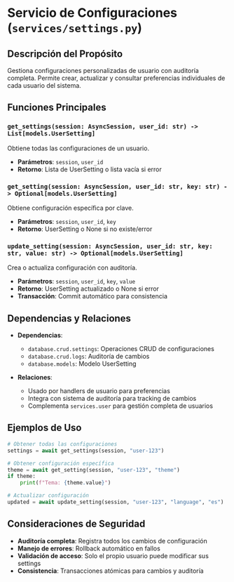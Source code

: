 # Servicio de Configuraciones (`services/settings.py`)

## Descripción del Propósito

Gestiona configuraciones personalizadas de usuario con auditoría completa. Permite crear, actualizar y consultar preferencias individuales de cada usuario del sistema.

## Funciones Principales

### `get_settings(session: AsyncSession, user_id: str) -> List[models.UserSetting]`
Obtiene todas las configuraciones de un usuario.
- **Parámetros**: `session`, `user_id`
- **Retorno**: Lista de UserSetting o lista vacía si error

### `get_setting(session: AsyncSession, user_id: str, key: str) -> Optional[models.UserSetting]`
Obtiene configuración específica por clave.
- **Parámetros**: `session`, `user_id`, `key`
- **Retorno**: UserSetting o None si no existe/error

### `update_setting(session: AsyncSession, user_id: str, key: str, value: str) -> Optional[models.UserSetting]`
Crea o actualiza configuración con auditoría.
- **Parámetros**: `session`, `user_id`, `key`, `value`
- **Retorno**: UserSetting actualizado o None si error
- **Transacción**: Commit automático para consistencia

## Dependencias y Relaciones

- **Dependencias**:
  - `database.crud.settings`: Operaciones CRUD de configuraciones
  - `database.crud.logs`: Auditoría de cambios
  - `database.models`: Modelo UserSetting

- **Relaciones**:
  - Usado por handlers de usuario para preferencias
  - Integra con sistema de auditoría para tracking de cambios
  - Complementa `services.user` para gestión completa de usuarios

## Ejemplos de Uso

```python
# Obtener todas las configuraciones
settings = await get_settings(session, "user-123")

# Obtener configuración específica
theme = await get_setting(session, "user-123", "theme")
if theme:
    print(f"Tema: {theme.value}")

# Actualizar configuración
updated = await update_setting(session, "user-123", "language", "es")
```

## Consideraciones de Seguridad

- **Auditoría completa**: Registra todos los cambios de configuración
- **Manejo de errores**: Rollback automático en fallos
- **Validación de acceso**: Solo el propio usuario puede modificar sus settings
- **Consistencia**: Transacciones atómicas para cambios y auditoría
